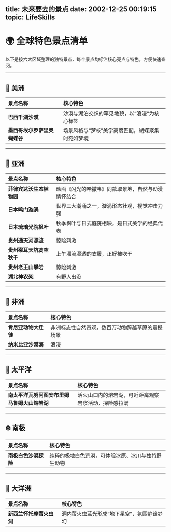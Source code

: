 title: 未来要去的景点
date: 2002-12-25 00:19:15
topic: LifeSkills
---

# 🌍 全球特色景点清单
以下是按六大区域整理的独特景点，每个景点均标注核心亮点与特色，方便快速查阅。

---

## 🎨 美洲
| 景点名称 | 核心特色 |
| :--- | :--- |
| **巴西千湖沙漠** | 沙漠与湖泊交织的罕见地貌，以“浪漫”为核心标签 |
| **墨西哥埃尔罗萨里奥蝴蝶谷** | 场景风格与“梦核”美学高度匹配，蝴蝶聚集时宛如梦境 |

---

## 🌸 亚洲
| 景点名称           | 核心特色                      |
|:---------------|:--------------------------|
| **菲律宾达沃生态植物园** | 动画《闪光的哈撒韦》同款取景地，自然与动漫情怀结合 |
| **日本鸣门漩涡**     | 世界三大潮涌之一，漩涡形态壮观，视觉冲击力强    |
| **日本琉璃光院枫叶**   | 秋季枫叶与日式庭院相映，是日式美学的经典代表    |
| **贵州通天河漂流**    | 惊险刺激                      |
| **贵州猴耳天坑高空秋千** | 上午漂流湿透的衣服，正好被吹干           |
| **贵州老王山攀岩**    | 惊险刺激                      |
| **湖北神农架**      | 有野人出没                     |

---

## 🦁 非洲
| 景点名称         | 核心特色                     |
|:-------------|:-------------------------|
| **肯尼亚动物大迁徙** | 非洲标志性自然奇观，数百万动物跨越草原的震撼场景 |
| **纳米比亚沙漠海**  | 浪漫                       |

---

## 🌊 太平洋
| 景点名称 | 核心特色 |
| :--- | :--- |
| **南太平洋瓦努阿图安布里姆马鲁姆火山熔岩湖** | 活火山口内的熔岩湖，可近距离观察岩浆活动，探险感拉满 |

---

## ❄️ 南极
| 景点名称 | 核心特色 |
| :--- | :--- |
| **南极白色沙漠探险** | 纯粹的极地白色荒漠，可体验冰原、冰川与独特野生动物 |

---

## 🦘 大洋洲
| 景点名称 | 核心特色 |
| :--- | :--- |
| **新西兰怀托摩萤火虫洞** | 洞内萤火虫蓝光形成“地下星空”，氛围静谧梦幻 |


